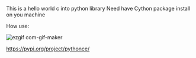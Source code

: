 This is a hello world c into python library 
Need have Cython package install on you machine 

How use: 

![ezgif com-gif-maker](https://github.com/carlinhoshk/pythonce-cython/assets/40872405/7c9c5285-780a-40fa-a46b-ae1c731eaeb2)


https://pypi.org/project/pythonce/


